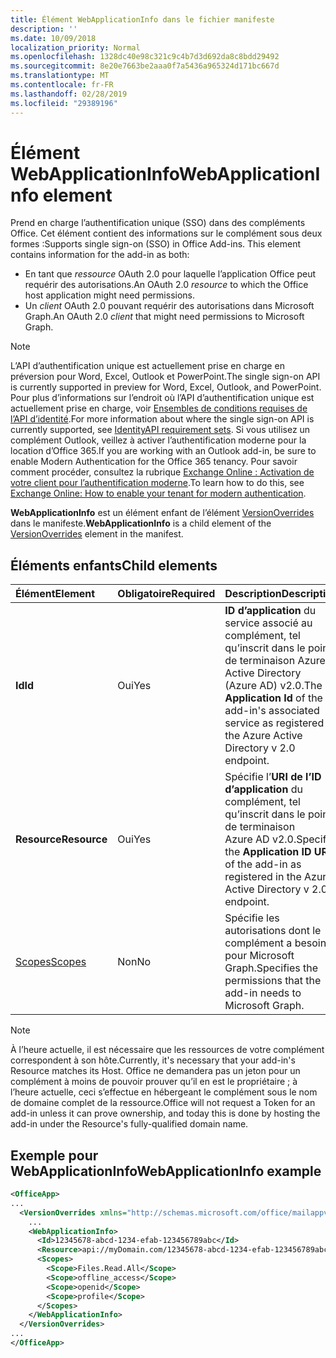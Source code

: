 ```yaml
---
title: Élément WebApplicationInfo dans le fichier manifeste
description: ''
ms.date: 10/09/2018
localization_priority: Normal
ms.openlocfilehash: 1328dc40e98c321c9c4b7d3d692da8c8bdd29492
ms.sourcegitcommit: 8e20e7663be2aaa0f7a5436a965324d171bc667d
ms.translationtype: MT
ms.contentlocale: fr-FR
ms.lasthandoff: 02/28/2019
ms.locfileid: "29389196"
---
```

# <a name="webapplicationinfo-element"></a><span data-ttu-id="b499f-102">Élément WebApplicationInfo</span><span class="sxs-lookup"><span data-stu-id="b499f-102">WebApplicationInfo element</span></span>

<span data-ttu-id="b499f-103">Prend en charge l’authentification unique (SSO) dans des compléments Office. Cet élément contient des informations sur le complément sous deux formes :</span><span class="sxs-lookup"><span data-stu-id="b499f-103">Supports single sign-on (SSO) in Office Add-ins. This element contains information for the add-in as both:</span></span>

- <span data-ttu-id="b499f-104">En tant que *ressource* OAuth 2.0 pour laquelle l’application Office peut requérir des autorisations.</span><span class="sxs-lookup"><span data-stu-id="b499f-104">An OAuth 2.0 *resource* to which the Office host application might need permissions.</span></span>
- <span data-ttu-id="b499f-105">Un *client* OAuth 2.0 pouvant requérir des autorisations dans Microsoft Graph.</span><span class="sxs-lookup"><span data-stu-id="b499f-105">An OAuth 2.0 *client* that might need permissions to Microsoft Graph.</span></span>

> [!NOTE]
> <span data-ttu-id="b499f-106">L’API d’authentification unique est actuellement prise en charge en préversion pour Word, Excel, Outlook et PowerPoint.</span><span class="sxs-lookup"><span data-stu-id="b499f-106">The single sign-on API is currently supported in preview for Word, Excel, Outlook, and PowerPoint.</span></span> <span data-ttu-id="b499f-107">Pour plus d’informations sur l’endroit où l’API d’authentification unique est actuellement prise en charge, voir [Ensembles de conditions requises de l’API d’identité](https://docs.microsoft.com/office/dev/add-ins/reference/requirement-sets/identity-api-requirement-sets).</span><span class="sxs-lookup"><span data-stu-id="b499f-107">For more information about where the single sign-on API is currently supported, see [IdentityAPI requirement sets](https://docs.microsoft.com/office/dev/add-ins/reference/requirement-sets/identity-api-requirement-sets).</span></span> <span data-ttu-id="b499f-108">Si vous utilisez un complément Outlook, veillez à activer l’authentification moderne pour la location d’Office 365.</span><span class="sxs-lookup"><span data-stu-id="b499f-108">If you are working with an Outlook add-in, be sure to enable Modern Authentication for the Office 365 tenancy.</span></span> <span data-ttu-id="b499f-109">Pour savoir comment procéder, consultez la rubrique [Exchange Online : Activation de votre client pour l’authentification moderne](https://social.technet.microsoft.com/wiki/contents/articles/32711.exchange-online-how-to-enable-your-tenant-for-modern-authentication.aspx).</span><span class="sxs-lookup"><span data-stu-id="b499f-109">To learn how to do this, see [Exchange Online: How to enable your tenant for modern authentication](https://social.technet.microsoft.com/wiki/contents/articles/32711.exchange-online-how-to-enable-your-tenant-for-modern-authentication.aspx).</span></span>

<span data-ttu-id="b499f-110">**WebApplicationInfo** est un élément enfant de l’élément [VersionOverrides](versionoverrides.md) dans le manifeste.</span><span class="sxs-lookup"><span data-stu-id="b499f-110">**WebApplicationInfo** is a child element of the [VersionOverrides](versionoverrides.md) element in the manifest.</span></span>  

## <a name="child-elements"></a><span data-ttu-id="b499f-111">Éléments enfants</span><span class="sxs-lookup"><span data-stu-id="b499f-111">Child elements</span></span>

|  <span data-ttu-id="b499f-112">Élément</span><span class="sxs-lookup"><span data-stu-id="b499f-112">Element</span></span> |  <span data-ttu-id="b499f-113">Obligatoire</span><span class="sxs-lookup"><span data-stu-id="b499f-113">Required</span></span>  |  <span data-ttu-id="b499f-114">Description</span><span class="sxs-lookup"><span data-stu-id="b499f-114">Description</span></span>  |
|:-----|:-----|:-----|
|  <span data-ttu-id="b499f-115">**Id**</span><span class="sxs-lookup"><span data-stu-id="b499f-115">**Id**</span></span>    |  <span data-ttu-id="b499f-116">Oui</span><span class="sxs-lookup"><span data-stu-id="b499f-116">Yes</span></span>   |  <span data-ttu-id="b499f-117">**ID d’application** du service associé au complément, tel qu’inscrit dans le point de terminaison Azure Active Directory (Azure AD) v2.0.</span><span class="sxs-lookup"><span data-stu-id="b499f-117">The **Application Id** of the add-in's associated service as registered in the Azure Active Directory v 2.0 endpoint.</span></span>|
|  <span data-ttu-id="b499f-118">**Resource**</span><span class="sxs-lookup"><span data-stu-id="b499f-118">**Resource**</span></span>  |  <span data-ttu-id="b499f-119">Oui</span><span class="sxs-lookup"><span data-stu-id="b499f-119">Yes</span></span>   |  <span data-ttu-id="b499f-120">Spécifie l’**URI de l’ID d’application** du complément, tel qu’inscrit dans le point de terminaison Azure AD v2.0.</span><span class="sxs-lookup"><span data-stu-id="b499f-120">Specifies the **Application ID URI** of the add-in as registered in the Azure Active Directory v 2.0 endpoint.</span></span>|
|  [<span data-ttu-id="b499f-121">Scopes</span><span class="sxs-lookup"><span data-stu-id="b499f-121">Scopes</span></span>](scopes.md)                |  <span data-ttu-id="b499f-122">Non</span><span class="sxs-lookup"><span data-stu-id="b499f-122">No</span></span>  |  <span data-ttu-id="b499f-123">Spécifie les autorisations dont le complément a besoin pour Microsoft Graph.</span><span class="sxs-lookup"><span data-stu-id="b499f-123">Specifies the permissions that the add-in needs to Microsoft Graph.</span></span>  |

> [!NOTE] 
> <span data-ttu-id="b499f-124">À l’heure actuelle, il est nécessaire que les ressources de votre complément correspondent à son hôte.</span><span class="sxs-lookup"><span data-stu-id="b499f-124">Currently, it's necessary that your add-in's Resource matches its Host.</span></span> <span data-ttu-id="b499f-125">Office ne demandera pas un jeton pour un complément à moins de pouvoir prouver qu’il en est le propriétaire ; à l’heure actuelle, ceci s’effectue en hébergeant le complément sous le nom de domaine complet de la ressource.</span><span class="sxs-lookup"><span data-stu-id="b499f-125">Office will not request a Token for an add-in unless it can prove ownership, and today this is done by hosting the add-in under the Resource's fully-qualified domain name.</span></span>

## <a name="webapplicationinfo-example"></a><span data-ttu-id="b499f-126">Exemple pour WebApplicationInfo</span><span class="sxs-lookup"><span data-stu-id="b499f-126">WebApplicationInfo example</span></span>

```xml
<OfficeApp>
...
  <VersionOverrides xmlns="http://schemas.microsoft.com/office/mailappversionoverrides" xsi:type="VersionOverridesV1_0">
    ...
    <WebApplicationInfo>
      <Id>12345678-abcd-1234-efab-123456789abc</Id>
      <Resource>api://myDomain.com/12345678-abcd-1234-efab-123456789abc<Resource>
      <Scopes>
        <Scope>Files.Read.All</Scope>
        <Scope>offline_access</Scope>
        <Scope>openid</Scope>
        <Scope>profile</Scope>        
      </Scopes>
    </WebApplicationInfo>
  </VersionOverrides>
...
</OfficeApp>
```
